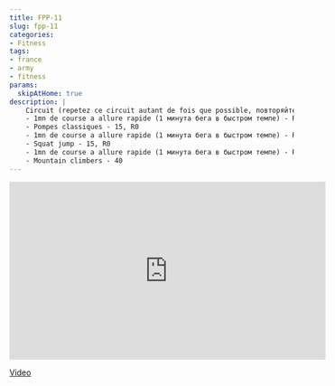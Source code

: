 ```yaml
---
title: FPP-11
slug: fpp-11
categories:
- Fitness
tags:
- france
- army
- fitness
params:
  skipAtHome: true
description: |
    Circuit (repetez ce circuit autant de fois que possible, повторяйте цикл как можно чаще)
    - 1mn de course a allure rapide (1 минута бега в быстром темпе) - R0
    - Pompes classiques - 15, R0
    - 1mn de course a allure rapide (1 минута бега в быстром темпе) - R0
    - Squat jump - 15, R0
    - 1mn de course a allure rapide (1 минута бега в быстром темпе) - R0
    - Mountain climbers - 40
---
```

<iframe width="560" height="315" src="https://www.youtube.com/embed/pbuKiqRGYzM?si=cbcO9u37yASjzZos" title="YouTube video player" frameborder="0" allow="accelerometer; autoplay; clipboard-write; encrypted-media; gyroscope; picture-in-picture; web-share" allowfullscreen></iframe>

[Video](https://youtu.be/pbuKiqRGYzM?si=cbcO9u37yASjzZos)
